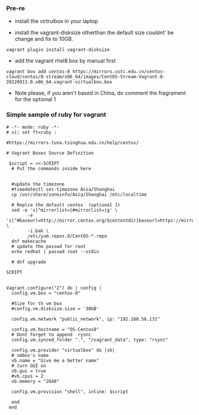 
### Pre-re

- install the virtrulbox in your laptop

- install the vagrant-disksize otherthan the default size couldnt' be change and fix to 10GB.
```
vagrant plugin install vagrant-disksize
```
- add the vagrant rhel8 box by manual first
```
vagrant box add centos-8 https://mirrors.ustc.edu.cn/centos-cloud/centos/8-stream/x86_64/images/CentOS-Stream-Vagrant-8-20220913.0.x86_64.vagrant-virtualbox.box
```

- Note please, if you aren't based in China, do comment the fragrament for the optional 1


### Simple sample of ruby for vagrant

```
# -*- mode: ruby -*-
# vi: set ft=ruby :

#https://mirrors.tuna.tsinghua.edu.cn/help/centos/ 

# Vagrant Boxes Source Definition

 $script = <<-SCRIPT
  # Put the commands inside here
  
  
  #update the timezone 
  #timedatectl set-timezone Asia/Shanghai	
  cp /usr/share/zoneinfo/Asia/Shanghai /etc/localtime
 
  # Replce the default centos  (optional 1)
  sed -e 's|^mirrorlist=|#mirrorlist=|g' \
        -e 's|^#baseurl=http://mirror.centos.org/$contentdir|baseurl=https://mirrors.tuna.tsinghua.edu.cn/centos|g' \
        -i.bak \
        /etc/yum.repos.d/CentOS-*.repo
  dnf makecache
  # update the passwd for root
  echo redhat | passwd root --stdin
  
  # dnf upgrade
  
SCRIPT


Vagrant.configure("2") do | config |
  config.vm.box = "centos-8"

  #Size for th vm box
  #config.vm.disksize.size = '30GB' 

  config.vm.network "public_network", ip: "192.168.56.131"
  
  config.vm.hostname = "OS-Centos8"
  # Dont forget to append  rysnc
  config.vm.synced_folder ".", "/vagrant_data", type: "rsync"
  
  config.vm.provider "virtualbox" do |vb|
  # vmbox's name
  vb.name = "Give me a better name"  
  # turn GUI on
  vb.gui = true
  #vb.cpus = 2
  vb.memory = "2048"
  
  config.vm.provision "shell", inline: $script
  
  end 
 end 
 

```
